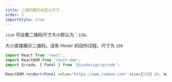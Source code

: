 ```yaml
---
title: 二维码展示自定义尺寸
order: 3
importStyle: true
---
```


`size` 可设置二维码尺寸大小默认为：`128`。

大小直接展示二维码，没有 Hover 的动作过程。尺寸为 `150`

````jsx
import React from 'react';
import ReactDOM from 'react-dom';
import Qrcode, { Panel } from '@icedesign/qrcode';

ReactDOM.render(<Panel value="https://www.taobao.com" size={150} />, mountNode);
````
